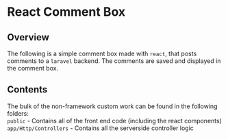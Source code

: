 # React Comment Box
## Overview
The following is a simple comment box made with `react`, that posts comments to a `laravel` backend.  The comments are saved and displayed in the comment box.

## Contents
The bulk of the non-framework custom work can be found in the following folders:  
`public` - Contains all of the front end code (including the react components)  
`app/Http/Controllers` - Contains all the serverside controller logic
